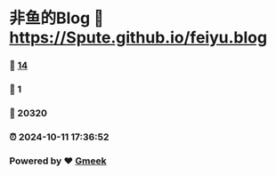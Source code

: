 # 非鱼的Blog :link: https://Spute.github.io/feiyu.blog 
### :page_facing_up: [14](https://Spute.github.io/feiyu.blog/tag.html) 
### :speech_balloon: 1 
### :hibiscus: 20320 
### :alarm_clock: 2024-10-11 17:36:52 
### Powered by :heart: [Gmeek](https://github.com/Meekdai/Gmeek)
